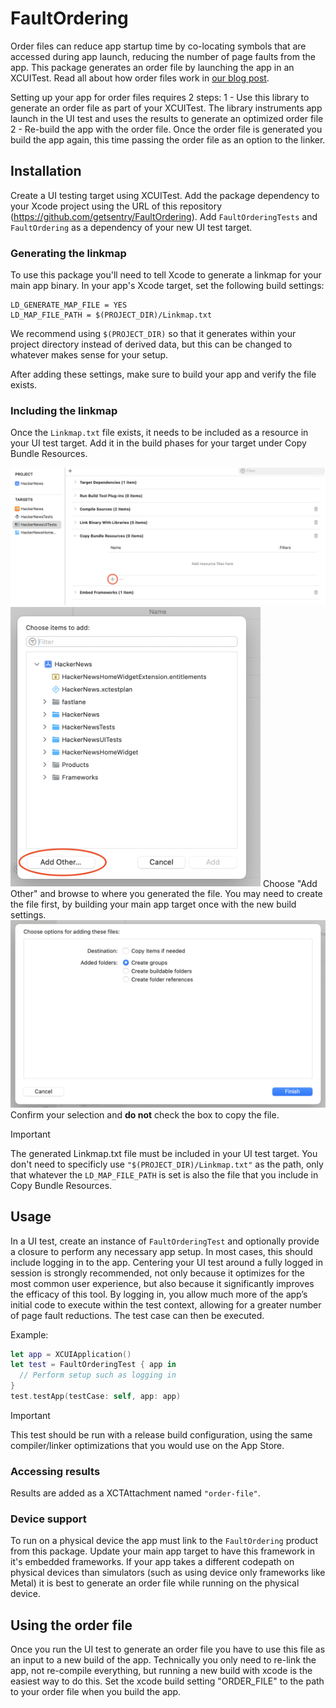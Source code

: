 # FaultOrdering

Order files can reduce app startup time by co-locating symbols that are accessed during app launch, reducing the number of page faults from the app. This package generates an order
file by launching the app in an XCUITest. Read all about how order files work in [our blog post](https://www.emergetools.com/blog/posts/FasterAppStartupOrderFiles).

Setting up your app for order files requires 2 steps:
1 - Use this library to generate an order file as part of your XCUITest. The library instruments app launch in the UI test and uses the results to generate an optimized order file
2 - Re-build the app with the order file. Once the order file is generated you build the app again, this time passing the order file as an option to the linker.

## Installation

Create a UI testing target using XCUITest. Add the package dependency to your Xcode project using the URL of this repository (https://github.com/getsentry/FaultOrdering).
Add `FaultOrderingTests` and `FaultOrdering` as a dependency of your new UI test target.

### Generating the linkmap

To use this package you'll need to tell Xcode to generate a linkmap for your main app binary. In your app's Xcode target, set the following build settings:

```
LD_GENERATE_MAP_FILE = YES
LD_MAP_FILE_PATH = $(PROJECT_DIR)/Linkmap.txt
```

We recommend using `$(PROJECT_DIR)` so that it generates within your project directory instead of derived data, but this can be changed to whatever makes sense for your setup.

After adding these settings, make sure to build your app and verify the file exists.

### Including the linkmap

Once the `Linkmap.txt` file exists, it needs to be included as a resource in your UI test target. Add it in the build phases for your target under Copy Bundle Resources.

<img src="images/copy.png" width="600" alt="Copy Bundle Resources">

<img src="images/choose.png" width="400" alt="Choose File">
Choose "Add Other" and browse to where you generated the file. You may need to create the file first, by building your main app target once with the new build settings.

<img src="images/confirm.png" width="600" alt="Confirm">
Confirm your selection and <strong>do not</strong> check the box to copy the file.

> [!IMPORTANT]
> The generated Linkmap.txt file must be included in your UI test target. You don't need to specificly use `"$(PROJECT_DIR)/Linkmap.txt"` as the path, only that whatever the `LD_MAP_FILE_PATH` is set is also the file that you include in Copy Bundle Resources.

## Usage

In a UI test, create an instance of `FaultOrderingTest` and optionally provide a closure to perform any necessary app setup. In most cases, this should include logging in to the app. Centering your UI test around a fully logged in session is strongly recommended, not only because it optimizes for the most common user experience, but also because it significantly improves the efficacy of this tool. By logging in, you allow much more of the app’s initial code to execute within the test context, allowing for a greater number of page fault reductions. The test case can then be executed.

Example:

```swift
let app = XCUIApplication()
let test = FaultOrderingTest { app in
  // Perform setup such as logging in
}
test.testApp(testCase: self, app: app)
```

> [!IMPORTANT]
> This test should be run with a release build configuration, using the same compiler/linker optimizations that you would use on the App Store.

### Accessing results

Results are added as a XCTAttachment named `"order-file"`.

### Device support

To run on a physical device the app must link to the `FaultOrdering` product from this package. Update your main app target to have this framework in it's embedded frameworks. If your app takes a different codepath on physical devices than simulators (such as using device only frameworks like Metal) it is best to generate an order file while running on the physical device.

## Using the order file

Once you run the UI test to generate an order file you have to use this file as an input to a new build of the app. Technically you only need to re-link the app, not re-compile everything, but running a new build with xcode is the easiest way to do this. Set the xcode build setting "ORDER_FILE" to the path to your order file when you build the app.
